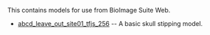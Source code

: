 This contains models for use from BioImage Suite Web.

* [abcd_leave_out_site01_tfjs_256](abcd_leave_out_site01_tfjs_256) -- A basic
  skull stipping model.
